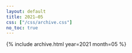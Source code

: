 ```yaml
---
layout: default
title: 2021–05
css: ["/css/archive.css"]
no_toc: true
---
```


{% include archive.html year=2021 month=05 %}
